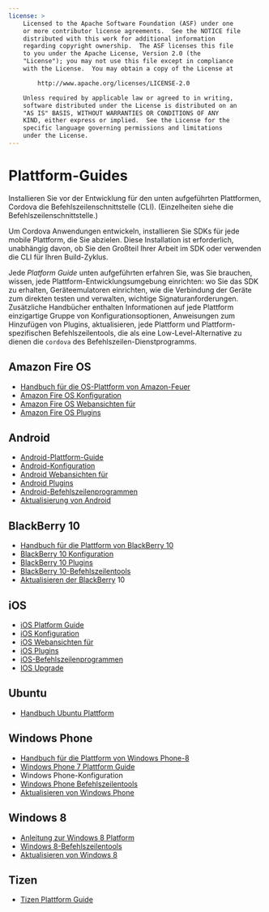 ```yaml
---
license: >
    Licensed to the Apache Software Foundation (ASF) under one
    or more contributor license agreements.  See the NOTICE file
    distributed with this work for additional information
    regarding copyright ownership.  The ASF licenses this file
    to you under the Apache License, Version 2.0 (the
    "License"); you may not use this file except in compliance
    with the License.  You may obtain a copy of the License at

        http://www.apache.org/licenses/LICENSE-2.0

    Unless required by applicable law or agreed to in writing,
    software distributed under the License is distributed on an
    "AS IS" BASIS, WITHOUT WARRANTIES OR CONDITIONS OF ANY
    KIND, either express or implied.  See the License for the
    specific language governing permissions and limitations
    under the License.
---
```


# Plattform-Guides

Installieren Sie vor der Entwicklung für den unten aufgeführten Plattformen, Cordova die Befehlszeilenschnittstelle (CLI). (Einzelheiten siehe die Befehlszeilenschnittstelle.)

Um Cordova Anwendungen entwickeln, installieren Sie SDKs für jede mobile Plattform, die Sie abzielen. Diese Installation ist erforderlich, unabhängig davon, ob Sie den Großteil Ihrer Arbeit im SDK oder verwenden die CLI für Ihren Build-Zyklus.

Jede *Platform Guide* unten aufgeführten erfahren Sie, was Sie brauchen, wissen, jede Plattform-Entwicklungsumgebung einrichten: wo Sie das SDK zu erhalten, Geräteemulatoren einrichten, wie die Verbindung der Geräte zum direkten testen und verwalten, wichtige Signaturanforderungen. Zusätzliche Handbücher enthalten Informationen auf jede Plattform einzigartige Gruppe von Konfigurationsoptionen, Anweisungen zum Hinzufügen von Plugins, aktualisieren, jede Plattform und Plattform-spezifischen Befehlszeilentools, die als eine Low-Level-Alternative zu dienen die `cordova` des Befehlszeilen-Dienstprogramms.

## Amazon Fire OS

*   <a href="amazonfireos/index.html">Handbuch für die OS-Plattform von Amazon-Feuer</a>
*   <a href="amazonfireos/config.html">Amazon Fire OS Konfiguration</a>
*   <a href="amazonfireos/webview.html">Amazon Fire OS Webansichten für</a>
*   <a href="amazonfireos/plugin.html">Amazon Fire OS Plugins</a>

## Android

*   <a href="android/index.html">Android-Plattform-Guide</a>
*   <a href="android/config.html">Android-Konfiguration</a>
*   <a href="android/webview.html">Android Webansichten für</a>
*   <a href="android/plugin.html">Android Plugins</a>
*   <a href="android/tools.html">Android-Befehlszeilenprogrammen</a>
*   <a href="android/upgrading.html">Aktualisierung von Android</a>

## BlackBerry 10

*   <a href="blackberry10/index.html">Handbuch für die Plattform von BlackBerry 10</a>
*   <a href="blackberry10/config.html">BlackBerry 10 Konfiguration</a>
*   <a href="blackberry10/plugin.html">BlackBerry 10 Plugins</a>
*   <a href="blackberry10/tools.html">BlackBerry 10-Befehlszeilentools</a>
*   <a href="blackberry/upgrading.html">Aktualisieren der BlackBerry</a> 10

## iOS

*   <a href="ios/index.html">iOS Platform Guide</a>
*   <a href="ios/config.html">iOS Konfiguration</a>
*   <a href="ios/webview.html">iOS Webansichten für</a>
*   <a href="ios/plugin.html">iOS Plugins</a>
*   <a href="ios/tools.html">iOS-Befehlszeilenprogrammen</a>
*   <a href="ios/upgrading.html">IOS Upgrade</a>

## Ubuntu

*   <a href="ubuntu/index.html">Handbuch Ubuntu Plattform</a>

## Windows Phone

*   <a href="wp8/index.html">Handbuch für die Plattform von Windows Phone-8</a>
*   <a href="wp7/index.html">Windows Phone 7 Plattform Guide</a>
*   Windows Phone-Konfiguration
*   <a href="wp8/tools.html">Windows Phone Befehlszeilentools</a>
*   <a href="wp8/upgrading.html">Aktualisieren von Windows Phone</a>

## Windows 8

*   <a href="win8/index.html">Anleitung zur Windows 8 Platform</a>
*   <a href="win8/tools.html">Windows 8-Befehlszeilentools</a>
*   <a href="win8/upgrading.html">Aktualisieren von Windows 8</a>

## Tizen

*   <a href="tizen/index.html">Tizen Plattform Guide</a>